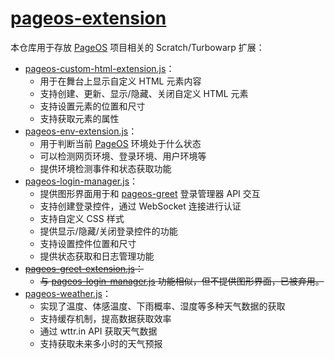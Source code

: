 # [pageos-extension](https://github.com/swaybien/pageos-extension)

本仓库用于存放 [PageOS](https://github.com/swaybien/pageos) 项目相关的 Scratch/Turbowarp 扩展：

- [pageos-custom-html-extension.js](src/pageos-custom-html-extension.js)：
  - 用于在舞台上显示自定义 HTML 元素内容
  - 支持创建、更新、显示/隐藏、关闭自定义 HTML 元素
  - 支持设置元素的位置和尺寸
  - 支持获取元素的属性
- [pageos-env-extension.js](src/pageos-env-extension.js)：
  - 用于判断当前 [PageOS](https://github.com/swaybien/pageos) 环境处于什么状态
  - 可以检测网页环境、登录环境、用户环境等
  - 提供环境检测事件和状态获取功能
- [pageos-login-manager.js](src/pageos-login-manager.js)：
  - 提供图形界面用于和 [pageos-greet](https://github.com/swaybien/pageos-greet) 登录管理器 API 交互
  - 支持创建登录控件，通过 WebSocket 连接进行认证
  - 支持自定义 CSS 样式
  - 提供显示/隐藏/关闭登录控件的功能
  - 支持设置控件位置和尺寸
  - 提供状态获取和日志管理功能
- ~~[pageos-greet-extension.js](src/pageos-greet-extension.js)：~~
  - ~~与 [pageos-login-manager.js](src/pageos-login-manager.js) 功能相似，但不提供图形界面，已被弃用。~~
- [pageos-weather.js](src/pageos-weather.js)：
  - 实现了温度、体感温度、下雨概率、湿度等多种天气数据的获取
  - 支持缓存机制，提高数据获取效率
  - 通过 wttr.in API 获取天气数据
  - 支持获取未来多小时的天气预报
<!-- - [pageos-program-manager.js](src/pageos-program-manager.js)：
  - 程序管理器，用于创建和管理程序窗口
  - 支持创建程序、添加脚本、运行脚本
  - 支持创建可拖动的窗口
  - 支持子程序管理
  - 提供窗口焦点管理功能 -->
